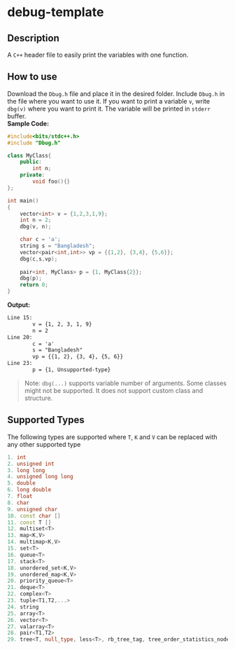 # debug-template

## Description

A `C++` header file to easily print the variables with one function.

## How to use
Download the `Dbug.h` file and place it in the desired folder. Include `Dbug.h` in the file where you want to use it. If you want to print a variable `v`, write `dbg(v)` where you want to print it. The variable will be printed in `stderr` buffer. <br>
<b>Sample Code:</b><br>

```cpp
#include<bits/stdc++.h>
#include "Dbug.h"

class MyClass{
    public:
        int n;
    private:
        void foo(){}
};

int main()
{
    vector<int> v = {1,2,3,1,9};
    int n = 2;
    dbg(v, n);

    char c = 'a';
    string s = "Bangladesh";
    vector<pair<int,int>> vp = {{1,2}, {3,4}, {5,6}};
    dbg(c,s,vp);
    
    pair<int, MyClass> p = {1, MyClass{2}};
    dbg(p);
    return 0;
}
```

<b>Output:</b><br>

```txt
Line 15:
        v = {1, 2, 3, 1, 9}
        n = 2
Line 20:
        c = 'a'
        s = "Bangladesh"
        vp = {{1, 2}, {3, 4}, {5, 6}}
Line 23:
        p = {1, Unsupported-type}
```

> Note: `dbg(...)` supports variable number of arguments. Some classes might not be supported. It does not support custom class and structure.<br>

## Supported Types

The following types are supported where `T`, `K` and `V` can be replaced with any other supported type<br>

```cpp
1. int
2. unsigned int
3. long long
4. unsigned long long
5. double
6. long double
7. float
8. char
9. unsigned char
10. const char []
11. const T []
12. multiset<T>
13. map<K,V>
14. multimap<K,V>
15. set<T>
16. queue<T>
17. stack<T>
18. unordered_set<K,V>
19. unordered_map<K,V>
20. priority_queue<T>
21. deque<T>
22. complex<T>
23. tuple<T1,T2,...>
24. string
25. array<T>
26. vector<T>
27. valarray<T>
28. pair<T1,T2>
29. tree<T, null_type, less<T>, rb_tree_tag, tree_order_statistics_node_update> [a.k.a ordered_set<T>]
```